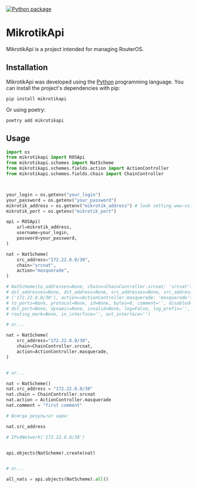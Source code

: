 [![Python package](https://github.com/goltsevnet/MikrotikApi/actions/workflows/python-package.yml/badge.svg?branch=main)](https://github.com/goltsevnet/MikrotikApi/actions/workflows/python-package.yml)


# MikrotikApi

MikrotikApi is a project intended for managing RouterOS.

## Installation

MikrotikApi was developed using the [Python](https://www.python.org/downloads/) programming language. You can install the project's dependencies with pip:

```shell
pip install mikrotikapi
```

Or using poetry:

```shell
poetry add mikrotikapi
```

## Usage

```python
import os
from mikrotikapi import ROSApi
from mikrotikapi.schemes import NatScheme
from mikrotikapi.schemes.fields.action import ActionController
from mikrotikapi.schemes.fields.chain import ChainController



your_login = os.getenv("your_login")
your_password = os.getenv("your_password")
mikrotik_address = os.getenv("mikrotik_address") # look setting www-ssl port
mikrotik_port = os.getenv("mikrotik_port")

api = ROSApi(
    url=mikrotik_address,
    username=your_login,
    password=your_password,
)

nat = NatScheme(
    src_address="172.22.8.0/30",
    chain="srcnat",
    action="masquerade",
)

# NatScheme(to_addresses=None, chain=<ChainController.srcnat: 'srcnat'>,
# dst_addresses=None, dst_address=None, src_addresses=None, src_address=IPv4Network
# ('172.22.8.0/30'), action=<ActionController.masquerade: 'masquerade'>, 
# to_ports=None, protocol=None, id=None, bytes=0, comment='', disabled=False, 
# dst_port=None, dynamic=None, invalid=None, log=False, log_prefix='', packets=None,
# routing_mark=None, in_interface='', out_interface='')

# or...

nat = NatScheme(
    src_address="172.22.8.0/30",
    chain=ChainController.srcnat,
    action=ActionController.masquerade,
)


# or...

nat = NatScheme()
nat.src_address = "172.22.8.0/30"
nat.chain = ChainController.srcnat
nat.action = ActionController.masquerade
nat.comment = "first comment"

# Всегда результат один:

nat.src_address

# IPv4Network('172.22.8.0/30')


api.objects(NatScheme).create(nat)


# or...

all_nats = api.objects(NatScheme).all()


```


